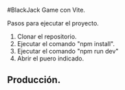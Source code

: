 #BlackJack Game con Vite.

Pasos para ejecutar el proyecto.
1. Clonar el repositorio.
2. Ejecutar el comando "npm install".
3. Ejecutar el comando "npm run dev"
4. Abrir el puero indicado.

## Producción.
